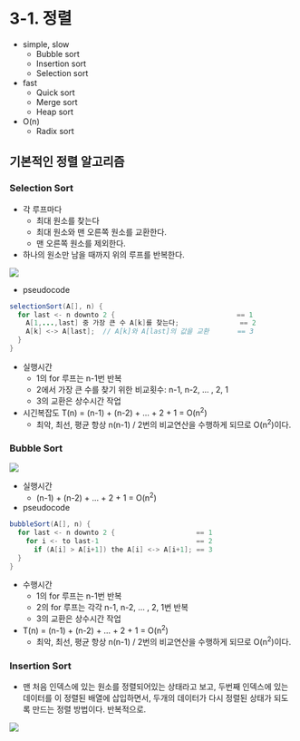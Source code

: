 # 3-1. 정렬

* simple, slow
  * Bubble sort
  * Insertion sort
  * Selection sort
* fast
  * Quick sort
  * Merge sort
  * Heap sort
* O(n)
  * Radix sort

## 기본적인 정렬 알고리즘

### Selection Sort

* 각 루프마다
  * 최대 원소를 찾는다
  * 최대 원소와 맨 오른쪽 원소를 교환한다.
  * 맨 오른쪽 원소를 제외한다.
* 하나의 원소만 남을 때까지 위의 루프를 반복한다.

![](https://github.com/namjunemy/TIL/blob/master/Algorithm/img/sort_01.png?raw=true)

* pseudocode

```java
selectionSort(A[], n) {
  for last <- n downto 2 {                              == 1
    A[1,...,last] 중 가장 큰 수 A[k]를 찾는다;               == 2
    A[k] <-> A[last];  // A[k]와 A[last]의 값을 교환       == 3
  }
}
```

* 실행시간
  * 1의 for 루프는 n-1번 반복
  * 2에서 가장 큰 수를 찾기 위한 비교횟수: n-1, n-2, ... , 2, 1
  * 3의 교환은 상수시간 작업
* 시긴복잡도  T(n) = (n-1) + (n-2) + … + 2 + 1 = O(n<sup>2</sup>)
  * 최악, 최선, 평균 항상 n(n-1) / 2번의 비교연산을 수행하게 되므로 O(n<sup>2</sup>)이다.

### Bubble Sort

![](https://github.com/namjunemy/TIL/blob/master/Algorithm/img/sort_02.png?raw=true)

* 실행시간
  * (n-1) + (n-2) + … + 2 + 1 = O(n<sup>2</sup>)
* pseudocode

```java
bubbleSort(A[], n) {
  for last <- n downto 2 {                    == 1
    for i <- to last-1                        == 2
      if (A[i] > A[i+1]) the A[i] <-> A[i+1]; == 3
  }
}
```

* 수행시간
  * 1의 for 루프는 n-1번 반복
  * 2의 for 루프는 각각 n-1, n-2, … , 2, 1번 반복
  * 3의 교환은 상수시간 작업
* T(n) = (n-1) + (n-2) + … + 2 + 1 = O(n<sup>2</sup>)
  * 최악, 최선, 평균 항상 n(n-1) / 2번의 비교연산을 수행하게 되므로 O(n<sup>2</sup>)이다.

### Insertion Sort

* 맨 처음 인덱스에 있는 원소를 정렬되어있는 상태라고 보고, 두번째 인덱스에 있는 데이터를 이 정렬된 배열에 삽입하면서, 두개의 데이터가 다시 정렬된 상태가 되도록 만드는 정렬 방법이다. 반복적으로.

![](https://github.com/namjunemy/TIL/blob/master/Algorithm/img/sort_03.png?raw=true)







